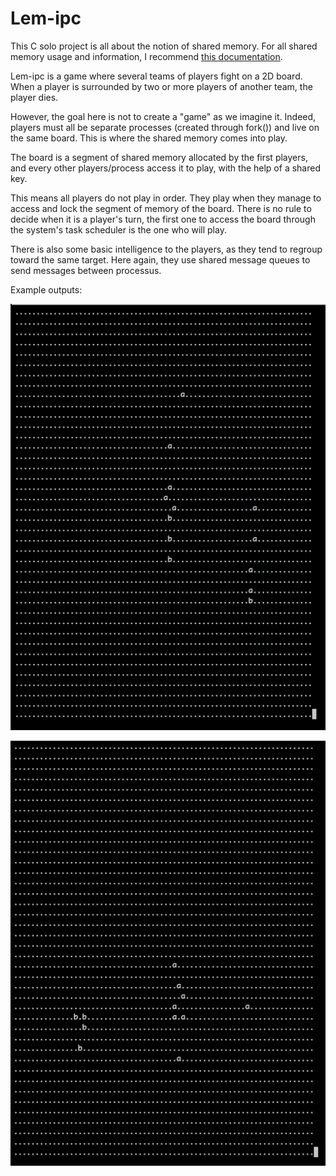# Lem-ipc

This C solo project is all about the notion of shared memory. For all shared memory usage and information,
I recommend [this documentation](https://users.cs.cf.ac.uk/Dave.Marshall/C/node27.html).

Lem-ipc is a game where several teams of players fight on a 2D board. When a player is surrounded
by two or more players of another team, the player dies.

However, the goal here is not to create a "game" as we imagine it. Indeed, players must all be separate processes
(created through fork()) and live on the same board. This is where the shared memory comes into play.

The board is a segment of shared memory allocated by the first players, and every other players/process access it to play,
with the help of a shared key.

This means all players do not play in order. They play when they manage to access and lock the segment of memory of the board.
There is no rule to decide when it is a player's turn, the first one to access the board through the system's task scheduler is
the one who will play.

There is also some basic intelligence to the players, as they tend to regroup toward the same target. Here again, they use shared message queues to send messages between processus.

Example outputs:

![Alt text](./screens/lem_ipc_1.png "Lem-ipc screenshot 1")

![Alt text](./screens/lem_ipc_2.png "Lem-ipc screenshot 2")
